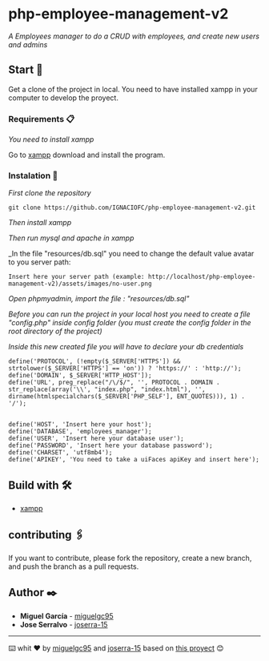 # php-employee-management-v2
_A Employees manager to do a CRUD with employees, and create new users and admins_

## Start 🚀

Get a clone of the project in local.
You need to have installed xampp in your computer to develop the proyect.

### Requirements 📋

_You need to install xampp_

Go to [xampp](https://www.apachefriends.org/es/index.html) download and install the program.

### Instalation 🔧


_First clone the repository_

```
git clone https://github.com/IGNACIOFC/php-employee-management-v2.git
```
_Then install xampp_

_Then run mysql and apache in xampp_

_In the file "resources/db.sql" you need to change the default value avatar to you server path:

```
Insert here your server path (example: http://localhost/php-employee-management-v2)/assets/images/no-user.png
```

_Open phpmyadmin, import the file : "resources/db.sql"_

_Before you can run the project in your local host you need to create a file "config.php" inside config folder (you must create the config folder in the root directory of the project)_

_Inside this new created file you will have to declare your db credentials_

```
define('PROTOCOL', (!empty($_SERVER['HTTPS']) && strtolower($_SERVER['HTTPS'] == 'on')) ? 'https://' : 'http://');
define('DOMAIN', $_SERVER['HTTP_HOST']);
define('URL', preg_replace("/\/$/", '', PROTOCOL . DOMAIN . str_replace(array('\\', "index.php", "index.html"), '', dirname(htmlspecialchars($_SERVER['PHP_SELF'], ENT_QUOTES))), 1) . '/');


define('HOST', 'Insert here your host');
define('DATABASE', 'employees_manager');
define('USER', 'Insert here your database user');
define('PASSWORD', 'Insert here your database password');
define('CHARSET', 'utf8mb4');
define('APIKEY', 'You need to take a uiFaces apiKey and insert here');
```


## Build with 🛠️

* [xampp](https://www.apachefriends.org/es/index.html) 

## contributing 🖇️

If you want to contribute, please fork the repository, create a new branch, and push the branch as a pull requests.

## Author ✒️

* **Miguel García** - [miguelgc95](https://github.com/miguelgc95)
* **Jose Serralvo** - [joserra-15](https://github.com/joserra-15)

---
⌨️ whit ❤️ by [miguelgc95](https://github.com/miguelgc95) and [joserra-15](https://github.com/joserra-15) based on [this proyect](https://github.com/vvelazquezc/PHP-Employee-management) 😊
